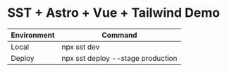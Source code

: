 # SST + Astro + Vue + Tailwind Demo

| Environment | Command                           |
|-------------|-----------------------------------|
| Local       | npx sst dev                       |
| Deploy      | npx sst deploy --stage production |
